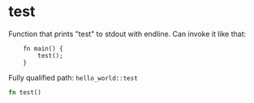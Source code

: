 # test

Function that prints "test" to stdout with endline. Can invoke it like that: 
```cairo
    fn main() {
        test();
    }
```

Fully qualified path: `hello_world::test`

```rust
fn test()
```

